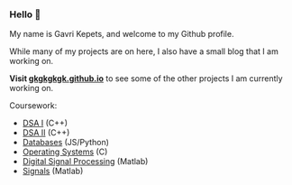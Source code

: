 ### Hello 👋

My name is Gavri Kepets, and welcome to my Github profile. 

While many of my projects are on here, I also have a small blog that I am working on.

**Visit [gkgkgkgk.github.io](https://gkgkgkgk.github.io/)** to see some of the other projects I am currently working on.

Coursework:
* [DSA I](https://github.com/gkgkgkgk/ECE264-DSA) (C++)
* [DSA II](https://github.com/gkgkgkgk/ECE365-DSAII) (C++)
* [Databases](https://github.com/gkgkgkgk/nodesql) (JS/Python)
* [Operating Systems](https://github.com/gkgkgkgk/ECE357-OS) (C)
* [Digital Signal Processing](https://github.com/gkgkgkgk/ECE310-DSP) (Matlab)
* [Signals](https://github.com/gkgkgkgk/ECE211) (Matlab)
